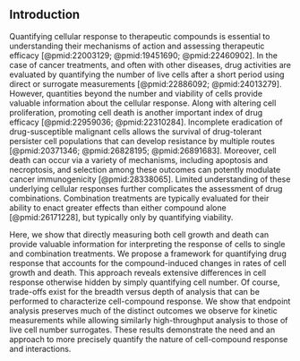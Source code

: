 ## Introduction

<!-- 2,500 - 3,500 words, excluding abstract, online Methods, references and figure legends) -->

Quantifying cellular response to therapeutic compounds is essential to understanding their mechanisms of action and assessing therapeutic efficacy [@pmid:22003129; @pmid:19451690; @pmid:22460902]. In the case of cancer treatments, and often with other diseases, drug activities are evaluated by quantifying the number of live cells after a short period using direct or surrogate measurements [@pmid:22886092; @pmid:24013279]. However, quantities beyond the number and viability of cells provide valuable information about the cellular response. Along with altering cell proliferation, promoting cell death is another important index of drug efficacy [@pmid:22959036; @pmid:22310284]. Incomplete eradication of drug-susceptible malignant cells allows the survival of drug-tolerant persister cell populations that can develop resistance by multiple routes [@pmid:20371346; @pmid:26828195; @pmid:26891683]. Moreover, cell death can occur via a variety of mechanisms, including apoptosis and necroptosis, and selection among these outcomes can potently modulate cancer immunogenicity [@pmid:28338065]. Limited understanding of these underlying cellular responses further complicates the assessment of drug combinations. Combination treatments are typically evaluated for their ability to enact greater effects than either compound alone [@pmid:26171228], but typically only by quantifying viability.

Here, we show that directly measuring both cell growth and death can provide valuable information for interpreting the response of cells to single and combination treatments. We propose a framework for quantifying drug response that accounts for the compound-induced changes in rates of cell growth and death. This approach reveals extensive differences in cell response otherwise hidden by simply quantifying cell number. Of course, trade-offs exist for the breadth versus depth of analysis that can be performed to characterize cell-compound response. We show that endpoint analysis preserves much of the distinct outcomes we observe for kinetic measurements while allowing similarly high-throughput analysis to those of live cell number surrogates. These results demonstrate the need and an approach to more precisely quantify the nature of cell-compound response and interactions.
